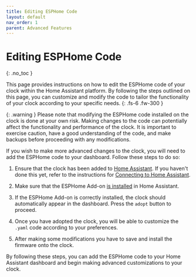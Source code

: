 ```yaml
---
title: Editing ESPHome Code
layout: default
nav_order: 1
parent: Advanced Features
---
```


# Editing ESPHome Code

{: .no_toc }

This page provides instructions on how to edit the ESPHome code of your clock within the Home Assistant platform. By following the steps outlined on this page, you can customize and modify the code to tailor the functionality of your clock according to your specific needs.
{: .fs-6 .fw-300 }

{: .warning }
Please note that modifying the ESPHome code installed on the clock is done at your own risk. Making changes to the code can potentially affect the functionality and performance of the clock. It is important to exercise caution, have a good understanding of the code, and make backups before proceeding with any modifications.

If you wish to make more advanced changes to the clock, you will need to add the ESPHome code to your dashboard. Follow these steps to do so:

1. Ensure that the clock has been added to [Home Assistant](https://www.home-assistant.io/). If you haven't done this yet, refer to the instructions for [Connecting to Home Assistant](https://skyextechnologies.github.io/word-clock-one/home-assistant/connecting-to-home-assistant.html).

2. Make sure that the ESPHome Add-on [is installed](https://esphome.io/guides/getting_started_hassio.html) in Home Assistant.

3. If the ESPHome Add-on is correctly installed, the clock should automatically appear in the dashboard. Press the `adopt` button to proceed.

4. Once you have adopted the clock, you will be able to customize the `.yaml` code according to your preferences.

5. After making some modifications you have to save and install the firmware onto the clock.

By following these steps, you can add the ESPHome code to your Home Assistant dashboard and begin making advanced customizations to your clock.